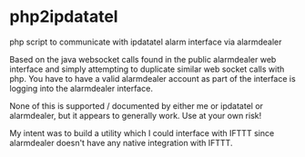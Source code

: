 # php2ipdatatel
php script to communicate with ipdatatel alarm interface via alarmdealer

Based on the java websocket calls found in the public alarmdealer web interface and simply attempting to duplicate similar web socket calls with php.  You have to have a valid alarmdealer account as part of the interface is logging into the alarmdealer interface.

None of this is supported / documented by either me or ipdatatel or alarmdealer, but it appears to generally work.  Use at your own risk!

My intent was to build a utility which I could interface with IFTTT since alarmdealer doesn't have any native integration with IFTTT.
